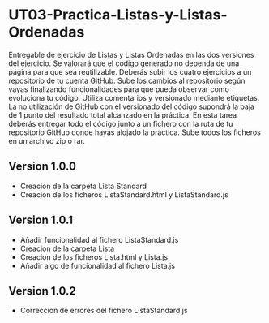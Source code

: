 # UT03-Practica-Listas-y-Listas-Ordenadas
Entregable de ejercicio de Listas y Listas Ordenadas en las dos versiones del ejercicio.  Se valorará que el código generado no dependa de una página para que sea reutilizable.  Deberás subir los cuatro ejercicios a un repositorio de tu cuenta GitHub. Sube los cambios al repositorio según vayas finalizando funcionalidades para que pueda observar como evoluciona tu código. Utiliza comentarios y versionado mediante etiquetas. La no utilización de GitHub con el versionado del código supondrá la baja de 1 punto del resultado total alcanzado en la práctica.  En esta tarea deberás entregar todo el código junto a un fichero con la ruta de tu repositorio GitHub donde hayas alojado la práctica. Sube todos los ficheros en un archivo zip o rar.

## Version 1.0.0
 - Creacion de la carpeta Lista Standard
 - Creacion de los ficheros ListaStandard.html y ListaStandard.js

## Version 1.0.1
 - Añadir funcionalidad al fichero ListaStandard.js
 - Creacion de la carpeta Lista
 - Creacion de los ficheros Lista.html y Lista.js
 - Añadir algo de funcionalidad al fichero Lista.js

## Version 1.0.2
 - Correccion de errores del fichero ListaStandard.js